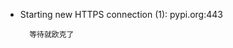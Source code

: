 <!--
 * @Author: wjn
 * @Date: 2020-09-06 15:27:21
 * @LastEditors: wjn
 * @LastEditTime: 2020-09-06 16:03:49
-->
* Starting new HTTPS connection (1): pypi.org:443

        等待就欧克了